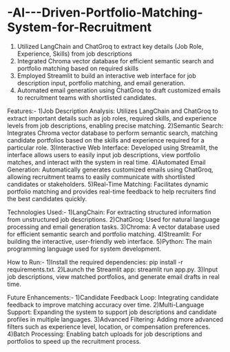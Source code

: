 # -AI---Driven-Portfolio-Matching-System-for-Recruitment
1) Utilized LangChain and ChatGroq to extract key details (Job Role, Experience, Skills) from job descriptions
2) Integrated Chroma vector database for efficient semantic search and portfolio matching based on required skills
3) Employed Streamlit to build an interactive web interface for job description input, portfolio matching, and email generation.
4) Automated email generation using ChatGroq to draft customized emails to recruitment teams with shortlisted candidates.


Features:-
1)Job Description Analysis: Utilizes LangChain and ChatGroq to extract important details such as job roles, required skills, and experience levels from job descriptions, enabling precise matching.
2)Semantic Search: Integrates Chroma vector database to perform semantic search, matching candidate portfolios based on the skills and experience required for a particular role.
3)Interactive Web Interface: Developed using Streamlit, the interface allows users to easily input job descriptions, view portfolio matches, and interact with the system in real time.
4)Automated Email Generation: Automatically generates customized emails using ChatGroq, allowing recruitment teams to easily communicate with shortlisted candidates or stakeholders.
5)Real-Time Matching: Facilitates dynamic portfolio matching and provides real-time feedback to help recruiters find the best candidates quickly.

Technologies Used:-
1)LangChain: For extracting structured information from unstructured job descriptions.
2)ChatGroq: Used for natural language processing and email generation tasks.
3)Chroma: A vector database used for efficient semantic search and portfolio matching.
4)Streamlit: For building the interactive, user-friendly web interface.
5)Python: The main programming language used for system development.


How to Run:-
1)Install the required dependencies: pip install -r requirements.txt.
2)Launch the Streamlit app: streamlit run app.py.
3)Input job descriptions, view matched portfolios, and generate email drafts in real time.

Future Enhancements:-
1)Candidate Feedback Loop: Integrating candidate feedback to improve matching accuracy over time.
2)Multi-Language Support: Expanding the system to support job descriptions and candidate profiles in multiple languages.
3)Advanced Filtering: Adding more advanced filters such as experience level, location, or compensation preferences.
4)Batch Processing: Enabling batch uploads for job descriptions and portfolios to speed up the recruitment process.
